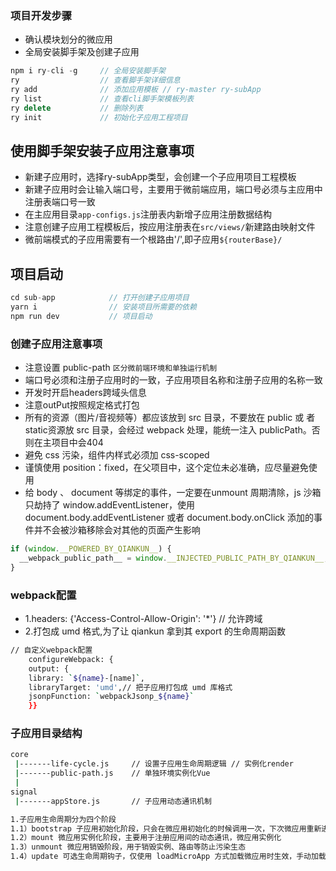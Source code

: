 ### 项目开发步骤

* 确认模块划分的微应用
* 全局安装脚手架及创建子应用

```js
npm i ry-cli -g     // 全局安装脚手架
ry                  // 查看脚手架详细信息
ry add              // 添加应用模板 // ry-master ry-subApp 
ry list             // 查看cli脚手架模板列表
ry delete           // 删除列表
ry init             // 初始化子应用工程项目
```

## 使用脚手架安装子应用注意事项

* 新建子应用时，选择ry-subApp类型，会创建一个子应用项目工程模板
* 新建子应用时会让输入端口号，主要用于微前端应用，端口号必须与主应用中注册表端口号一致
* 在主应用目录`app-configs.js`注册表内新增子应用注册数据结构
* 注意创建子应用工程模板后，按应用注册表在`src/views/`新建路由映射文件
* 微前端模式的子应用需要有一个根路由'/',即子应用`${routerBase}/`

## 项目启动

```js
cd sub-app            // 打开创建子应用项目
yarn i                // 安装项目所需要的依赖
npm run dev           // 项目启动
```

### 创建子应用注意事项

* 注意设置 public-path `区分微前端环境和单独运行机制`
* 端口号必须和注册子应用时的一致，子应用项目名称和注册子应用的名称一致
* 开发时开启headers跨域头信息
* 注意outPut按照规定格式打包
* 所有的资源（图片/音视频等）都应该放到 src 目录，不要放在 public 或 者static资源放 src 目录，会经过 webpack 处理，能统一注入 publicPath。否则在主项目中会404
* 避免 css 污染，组件内样式必须加 css-scoped
* 谨慎使用 position：fixed，在父项目中，这个定位未必准确，应尽量避免使用
* 给 body 、 document 等绑定的事件，一定要在unmount 周期清除，js 沙箱只劫持了 window.addEventListener，使用 document.body.addEventListener 或者 document.body.onClick 添加的事件并不会被沙箱移除会对其他的页面产生影响

```js
if (window.__POWERED_BY_QIANKUN__) {
  __webpack_public_path__ = window.__INJECTED_PUBLIC_PATH_BY_QIANKUN__;
}
```

### webpack配置

* 1.headers: {'Access-Control-Allow-Origin': '*'}  // 允许跨域
* 2.打包成 umd 格式,为了让 qiankun 拿到其 export 的生命周期函数

```bash
// 自定义webpack配置
	configureWebpack: {
	output: {
	library: `${name}-[name]`,
	libraryTarget: 'umd',// 把子应用打包成 umd 库格式
	jsonpFunction: `webpackJsonp_${name}`
	}}
```

### 子应用目录结构

```bash
core                  
 |-------life-cycle.js     // 设置子应用生命周期逻辑 // 实例化render
 |-------public-path.js    // 单独环境实例化Vue    
 |
signal
 |-------appStore.js       // 子应用动态通讯机制
```

```bash
1.子应用生命周期分为四个阶段 
1.1）bootstrap 子应用初始化阶段，只会在微应用初始化的时候调用一次，下次微应用重新进入时会直接调用 mount 钩子，不会再重复触发 bootstrap
1.2）mount 微应用实例化阶段，主要用于注册应用间的动态通讯，微应用实例化
1.3）unmount 微应用销毁阶段，用于销毁实例、路由等防止污染生态
1.4）update 可选生命周期钩子，仅使用 loadMicroApp 方式加载微应用时生效，手动加载子应用
```
